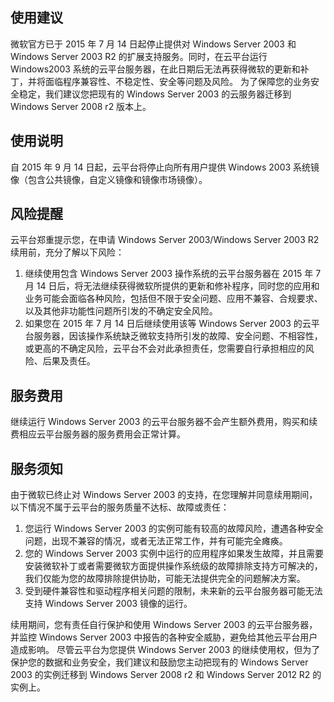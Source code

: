 ## 使用建议

微软官方已于 2015 年 7 月 14 日起停止提供对 Windows Server 2003 和 Windows Server 2003 R2 的扩展支持服务。同时，在云平台运行 Windows2003 系统的云平台服务器，在此日期后无法再获得微软的更新和补丁，并将面临程序兼容性、不稳定性、安全等问题及风险。
为了保障您的业务安全稳定，我们建议您把现有的 Windows Server 2003 的云服务器迁移到 Windows Server 2008 r2 版本上。

## 使用说明
自 2015 年 9 月 14 日起，云平台将停止向所有用户提供 Windows 2003 系统镜像（包含公共镜像，自定义镜像和镜像市场镜像）。


## 风险提醒
云平台郑重提示您，在申请 Windows Server 2003/Windows Server 2003 R2 续用前，充分了解以下风险：
1. 继续使用包含 Windows Server 2003 操作系统的云平台服务器在 2015 年 7 月 14 日后，将无法继续获得微软所提供的更新和修补程序，同时您的应用和业务可能会面临各种风险，包括但不限于安全问题、应用不兼容、合规要求、以及其他非功能性问题所引发的不确定安全风险。
2. 如果您在 2015 年 7 月 14 日后继续使用该等 Windows Server 2003 的云平台服务器，因该操作系统缺乏微软支持所引发的故障、安全问题、不相容性，或更高的不确定风险，云平台不会对此承担责任，您需要自行承担相应的风险、后果及责任。

## 服务费用
继续运行 Windows Server 2003 的云平台服务器不会产生额外费用，购买和续费相应云平台服务器的服务费用会正常计算。

## 服务须知
由于微软已终止对 Windows Server 2003 的支持，在您理解并同意续用期间，以下情况不属于云平台的服务质量不达标、故障或责任：
1. 您运行 Windows Server 2003 的实例可能有较高的故障风险，遭遇各种安全问题，出现不兼容的情况，或者无法正常工作，并有可能完全瘫痪。
2. 您的 Windows Server 2003 实例中运行的应用程序如果发生故障，并且需要安装微软补丁或者需要微软方面提供操作系统级的故障排除支持方可解决的，我们仅能为您的故障排除提供协助，可能无法提供完全的问题解决方案。
3. 受到硬件兼容性和驱动程序相关问题的限制，未来新的云平台服务器可能无法支持 Windows Server 2003 镜像的运行。

续用期间，您有责任自行保护和使用 Windows Server 2003 的云平台服务器，并监控 Windows Server 2003 中报告的各种安全威胁，避免给其他云平台用户造成影响。
尽管云平台为您提供 Windows Server 2003 的继续使用权，但为了保护您的数据和业务安全，我们建议和鼓励您主动把现有的 Windows Server 2003 的实例迁移到 Windows Server 2008 r2 和 Windows Server 2012 R2 的实例上。
